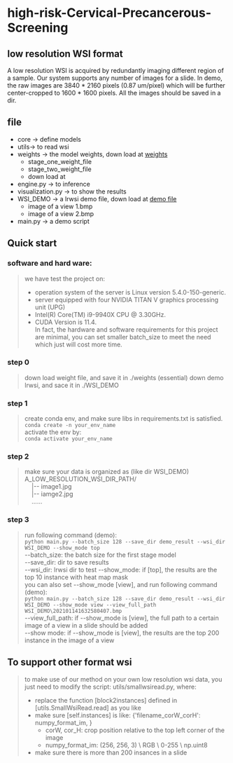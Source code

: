 # high-risk-Cervical-Precancerous-Screening

## low resolution WSI format
A low resolution WSI is acquired by redundantly imaging different region of a sample. Our system supports any number of images for a slide.
In demo, the raw images are 3840 * 2160 pixels (0.87 um/pixel) which will be further center-cropped to 1600 * 1600 pixels. All the images should be
saved in a dir.


## file
+ core -> define models
+ utils-> to read wsi
+ weights -> the model weights, down load at [weights](https://huggingface.co/BruceAwake/high-risk-Cervical-Precancerous-Screening/tree/main/weigths)
  + stage_one_weight_file
  + stage_two_weight_file
  + down load at 
+ engine.py -> to inference
+ visualization.py -> to show the results 
+ WSI_DEMO -> a lrwsi demo file, down load at [demo file](https://huggingface.co/BruceAwake/high-risk-Cervical-Precancerous-Screening/tree/main/WSI_DEMO) 
  + image of a view 1.bmp
  + image of a view 2.bmp
+ main.py -> a demo script


## Quick start
### software and hard ware:
> we have test the project on:
> + operation system of the server is Linux version 5.4.0-150-generic. 
> + server equipped with four NVIDIA TITAN V graphics processing unit (UPG)
> + Intel(R) Core(TM) i9-9940X CPU @ 3.30GHz. 
> + CUDA Version is 11.4.   
> In fact, the hardware and software requirements for this project are minimal, you can set smaller batch_size to meet the need which just will cost more time.
### step 0
> down load weight file, and save it in ./weights  (essential)
> down demo lrwsi, and sace it in ./WSI_DEMO
### step 1
> create conda env, and make sure libs in requirements.txt is satisfied.  
> `conda create -n your_env_name`  
> activate the env by:  
> `conda activate your_env_name`
### step 2
> make sure your data is organized as (like dir WSI_DEMO)  
> A_LOW_RESOLUTION_WSI_DIR_PATH/  
> &nbsp;&nbsp;&nbsp;&nbsp;|-- image1.jpg  
> &nbsp;&nbsp;&nbsp;&nbsp;|-- iamge2.jpg  
> &nbsp;&nbsp;&nbsp;&nbsp;......  
### step 3
> run following command (demo):  
> `python main.py --batch_size 128 --save_dir demo_result --wsi_dir WSI_DEMO --show_mode top`  
> --batch_size: the batch size for the first stage model    
> --save_dir: dir to save results  
> --wsi_dir: lrwsi dir to test
> --show_mode: if [top], the results are the top 10 instance with heat map mask  
> you can also set --show_mode [view], and run following command (demo):  
> `python main.py --batch_size 128 --save_dir demo_result --wsi_dir WSI_DEMO --show_mode view --view_full_path WSI_DEMO\202101141632580407.bmp`  
> --view_full_path: if --show_mode is [view], the full path to a certain image of a view in a slide should be added  
> --show mode: if --show_mode is [view], the results are the top 200 instance in the image of a view

## To support other format wsi
> to make use of our method on your own low resolution wsi data, you just need to modify the script: utils/smallwsiread.py, where:
> + replace the function [block2instances] defined in [utils.SmallWsiRead.read] as you like
> + make sure [self.instances] is like: {'filename_corW_corH': numpy_format_im, }
>   + corW, cor_H: crop position relative to the top left corner of the image
>   + numpy_format_im: (256, 256, 3) \ RGB \ 0-255 \ np.uint8
> + make sure there is more than 200 insances in a slide

